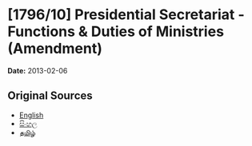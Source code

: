 # [1796/10] Presidential Secretariat - Functions & Duties of Ministries (Amendment)

**Date:** 2013-02-06

## Original Sources

- [English](https://documents.gov.lk/view/extra-gazettes/2013/2/1796-10_E.pdf)
- [සිංහල](https://documents.gov.lk/view/extra-gazettes/2013/2/1796-10_S.pdf)
- [தமிழ்](https://documents.gov.lk/view/extra-gazettes/2013/2/1796-10_T.pdf)
